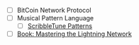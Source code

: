 - [ ] BitCoin Network Protocol
- [ ] Musical Pattern Language
    - [ ] [ScribbleTune Patterns](https://scribbletune.com/documentation/core/clip#pattern)
- [ ] [Book: Mastering the Lightning Network](https://github.com/lnbook/lnbook)
